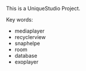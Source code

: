 This is a UniqueStudio Project.


Key words:
- mediaplayer
- recyclerview
- snaphelpe
- room 
- database
- exoplayer
